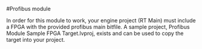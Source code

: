 #Profibus module

In order for this module to work, your engine project (RT Main) must include a FPGA with the provided profibus main bitfile. A sample project, Profibus Module Sample FPGA Target.lvproj, exists and can be used to copy the target into your project.